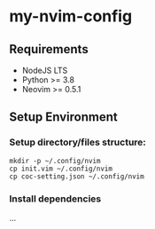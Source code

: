 # my-nvim-config

## Requirements

- NodeJS LTS
- Python >= 3.8
- Neovim >= 0.5.1

## Setup Environment

### Setup directory/files structure:

```
mkdir -p ~/.config/nvim
cp init.vim ~/.config/nvim
cp coc-setting.json ~/.config/nvim
```
### Install dependencies

...



